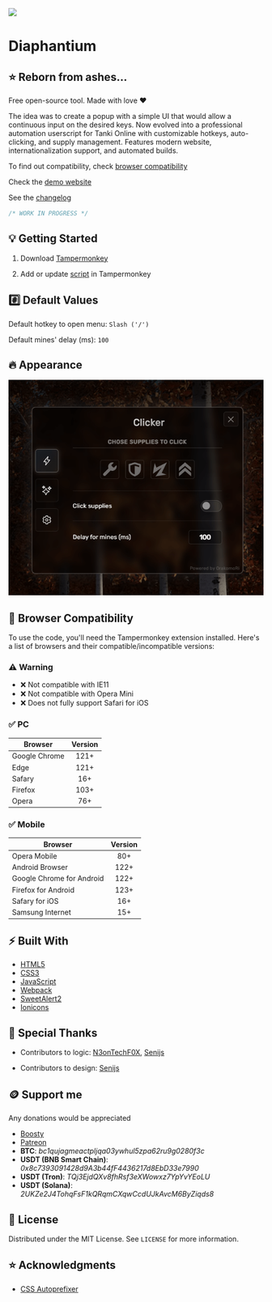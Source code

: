 ![](./images/logo.png)

# Diaphantium

## :star: Reborn from ashes...

Free open-source tool. Made with love :heart:

The idea was to create a popup with a simple UI that would allow a continuous input on the desired keys. Now evolved into a professional automation userscript for Tanki Online with customizable hotkeys, auto-clicking, and supply management. Features modern website, internationalization support, and automated builds.

To find out compatibility, check [browser compatibility](#-browser-compatibility)

Check the [demo website](https://orakomori.github.io/Diaphantium/)

See the [changelog](CHANGELOG.md)

```javascript
/* WORK IN PROGRESS */
```

## :bulb: Getting Started

1. Download [Tampermonkey](https://www.tampermonkey.net/)

2. Add or update [script](https://cdn.jsdelivr.net/gh/OrakomoRi/Diaphantium@0dcc9912bd20e0a4cbb3dc1ce73516e5af256657/release/diaphantium.user.js) in Tampermonkey

## :hash: Default Values

Default hotkey to open menu: ```Slash ('/')```

Default mines' delay (ms): ```100```

## :fire: Appearance

![](./images/changelog/5.0.0/popup.png)

## :rocket: Browser Compatibility

To use the code, you'll need the Tampermonkey extension installed. Here's a list of browsers and their compatible/incompatible versions:

### :warning: Warning

- :x: Not compatible with IE11
- :x: Not compatible with Opera Mini
- :x: Does not fully support Safari for iOS

### :white_check_mark: PC

Browser|Version
-|:-:
Google Chrome|121+
Edge|121+
Safary|16+
Firefox|103+
Opera|76+

### :white_check_mark: Mobile

Browser|Version
-|:-:
Opera Mobile|80+
Android Browser|122+
Google Chrome for Android|122+
Firefox for Android|123+
Safary for iOS|16+
Samsung Internet|15+

## :zap: Built With

- [HTML5](https://developer.mozilla.org/en-US/docs/Web/HTML)
- [CSS3](https://developer.mozilla.org/en-US/docs/Web/CSS)
- [JavaScript](https://www.javascript.com/)
- [Webpack](https://webpack.js.org/)
- [SweetAlert2](https://sweetalert2.github.io/)
- [Ionicons](https://ionic.io/ionicons)

## :wave: Special Thanks

- Contributors to logic: [N3onTechF0X](https://github.com/N3onTechF0X), [Senijs](https://github.com/Senijs)

- Contributors to design: [Senijs](https://github.com/Senijs)

## :coin: Support me

Any donations would be appreciated

- [Boosty](https://boosty.to/orakomori/donate)
- [Patreon](https://www.patreon.com/orakomori)
-  **BTC**: *bc1qujagmeactpljqa03ywhul5zpa62ru9g0280f3c*
- **USDT (BNB Smart Chain)**: *0x8c7393091428d9A3b44fF4436217d8EbD33e7990*
- **USDT (Tron)**: *TQj3EjdQXv8fhRsf3eXWowxz7YpYvYEoLU*
- **USDT (Solana)**: *2UKZe2J4TohqFsF1kQRqmCXqwCcdUJkAvcM6ByZiqds8*

## :page_facing_up: License

Distributed under the MIT License. See `LICENSE` for more information.

## :star: Acknowledgments

* [CSS Autoprefixer](https://autoprefixer.github.io/)
